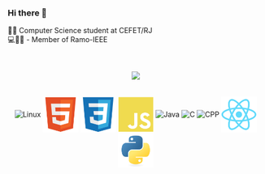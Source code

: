 ### Hi there 👋

👨‍🎓 Computer Science student at CEFET/RJ
<br>
💻👨‍💻 - Member of Ramo-IEEE
<br>
  ##
  
<br>
<div align="center"> 
  <a href="https://github.com/Gallicchio-Tavares/github-readme-stats">
    <img height=200 align="center" src="https://github-readme-stats.vercel.app/api?username=Gallicchio-Tavares&theme=tokyonight" />
  </a>

  </a>
</div>
<br>
<div style="display: inline_block" align="center"><br>
  <img align="center" alt="Linux" height="70" src="https://cdn.jsdelivr.net/gh/devicons/devicon/icons/linux/linux-original.svg" />
  <img align="center" alt="HTML" height="70" src="https://raw.githubusercontent.com/devicons/devicon/master/icons/html5/html5-original.svg">
  <img align="center" alt="CSS" height="70" src="https://raw.githubusercontent.com/devicons/devicon/master/icons/css3/css3-original.svg">
  <img align="center" alt="Js" height="70" src="https://raw.githubusercontent.com/devicons/devicon/master/icons/javascript/javascript-plain.svg">
  <img align="center" alt="Java" height="70" src="https://cdn.jsdelivr.net/gh/devicons/devicon/icons/java/java-original-wordmark.svg" />
  <img align="center" alt="C" height="70" src="https://cdn.jsdelivr.net/gh/devicons/devicon/icons/c/c-original.svg" />
  <img align="center" alt="CPP" height="70" src="https://cdn.jsdelivr.net/gh/devicons/devicon/icons/cplusplus/cplusplus-original.svg" />
  <img align="center" alt="React" height="70" src="https://raw.githubusercontent.com/devicons/devicon/master/icons/react/react-original.svg">
  <img align="center" alt="Python" height="70" src="https://raw.githubusercontent.com/devicons/devicon/master/icons/python/python-original.svg">
</div>

